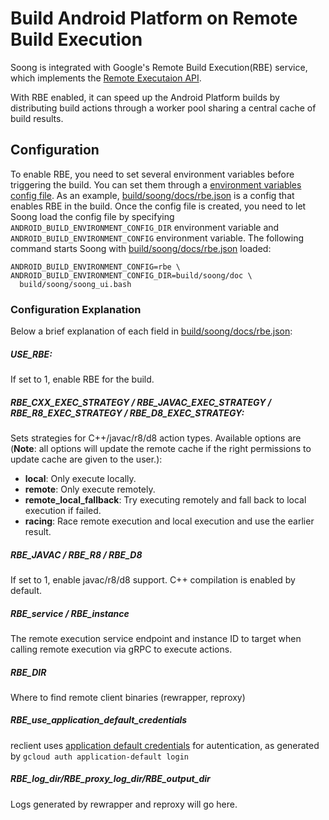 # Build Android Platform on Remote Build Execution

Soong is integrated with Google's Remote Build Execution(RBE) service, which
implements the
[Remote Executaion API](https://github.com/bazelbuild/remote-apis).

With RBE enabled, it can speed up the Android Platform builds by distributing
build actions through a worker pool sharing a central cache of build results.

## Configuration

To enable RBE, you need to set several environment variables before triggering
the build. You can set them through a
[environment variables config file](https://android.googlesource.com/platform/build/soong/+/master/README.md#environment-variables-config-file).
As an example, [build/soong/docs/rbe.json](rbe.json) is a config that enables
RBE in the build. Once the config file is created, you need to let Soong load
the config file by specifying `ANDROID_BUILD_ENVIRONMENT_CONFIG_DIR` environment
variable and `ANDROID_BUILD_ENVIRONMENT_CONFIG` environment variable. The
following command starts Soong with [build/soong/docs/rbe.json](rbe.json)
loaded:

```shell
ANDROID_BUILD_ENVIRONMENT_CONFIG=rbe \
ANDROID_BUILD_ENVIRONMENT_CONFIG_DIR=build/soong/doc \
  build/soong/soong_ui.bash
```

### Configuration Explanation

Below a brief explanation of each field in
[build/soong/docs/rbe.json](rbe.json):

##### USE\_RBE:
If set to 1, enable RBE for the build.

##### RBE\_CXX\_EXEC\_STRATEGY / RBE\_JAVAC\_EXEC\_STRATEGY / RBE\_R8\_EXEC\_STRATEGY / RBE\_D8\_EXEC\_STRATEGY:

Sets strategies for C++/javac/r8/d8 action types. Available options are
(**Note**: all options will update the remote cache if the right permissions to
update cache are given to the user.):

*   **local**: Only execute locally.
*   **remote**: Only execute remotely.
*   **remote_local_fallback**: Try executing remotely and fall back to local
    execution if failed.
*   **racing**: Race remote execution and local execution and use the earlier
    result.

##### RBE\_JAVAC / RBE\_R8 / RBE\_D8

If set to 1, enable javac/r8/d8 support. C++ compilation is enabled by default.

##### RBE\_service / RBE\_instance

The remote execution service endpoint and instance ID to target when calling
remote execution via gRPC to execute actions.

##### RBE\_DIR

Where to find remote client binaries (rewrapper, reproxy)

##### RBE\_use\_application\_default\_credentials

reclient uses
[application default credentials](https://cloud.google.com/sdk/gcloud/reference/auth/application-default/login)
for autentication, as generated by `gcloud auth application-default login`

##### RBE\_log\_dir/RBE\_proxy\_log\_dir/RBE\_output\_dir

Logs generated by rewrapper and reproxy will go here.

